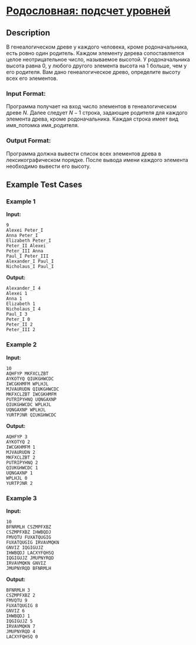 # [Родословная: подсчет уровней](link)

## Description

В генеалогическом древе у каждого человека, кроме родоначальника, есть ровно один родитель. 
Каждом элементу дерева сопоставляется целое неотрицательное число, называемое высотой.
У родоначальника высота равна 0, у любого другого элемента высота на 1 больше, чем у его родителя.
Вам дано генеалогическое древо, определите высоту всех его элементов.
### Input Format:

Программа получает на вход число элементов в генеалогическом древе $N$. Далее
следует $N-1$ строка, задающие родителя для каждого элемента древа, кроме родоначальника.
Каждая строка имеет вид имя_потомка имя_родителя.

### Output Format:

Программа должна вывести список всех элементов древа в лексикографическом порядке.
После вывода имени каждого элемента необходимо вывести его высоту.

## Example Test Cases

### Example 1

**Input:**
```
9
Alexei Peter_I
Anna Peter_I
Elizabeth Peter_I
Peter_II Alexei
Peter_III Anna
Paul_I Peter_III
Alexander_I Paul_I
Nicholaus_I Paul_I

```

**Output:**
```
Alexander_I 4
Alexei 1
Anna 1
Elizabeth 1
Nicholaus_I 4
Paul_I 3
Peter_I 0
Peter_II 2
Peter_III 2

```

### Example 2

**Input:**
```
10
AQHFYP MKFXCLZBT
AYKOTYQ QIUKGHWCDC
IWCGKHMFM WPLHJL
MJVAURUDN QIUKGHWCDC
MKFXCLZBT IWCGKHMFM
PUTRIPYHNQ UQNGAXNP
QIUKGHWCDC WPLHJL
UQNGAXNP WPLHJL
YURTPJNR QIUKGHWCDC

```

**Output:**
```
AQHFYP 3
AYKOTYQ 2
IWCGKHMFM 1
MJVAURUDN 2
MKFXCLZBT 2
PUTRIPYHNQ 2
QIUKGHWCDC 1
UQNGAXNP 1
WPLHJL 0
YURTPJNR 2

```

### Example 3

**Input:**
```
10
BFNRMLH CSZMPFXBZ
CSZMPFXBZ IHWBQDJ
FMVQTU FUXATQUGIG
FUXATQUGIG IRVAVMQKN
GNVIZ IQGIGUJZ
IHWBQDJ LACXYFQHSQ
IQGIGUJZ JMUPNYRQD
IRVAVMQKN GNVIZ
JMUPNYRQD BFNRMLH

```

**Output:**
```
BFNRMLH 3
CSZMPFXBZ 2
FMVQTU 9
FUXATQUGIG 8
GNVIZ 6
IHWBQDJ 1
IQGIGUJZ 5
IRVAVMQKN 7
JMUPNYRQD 4
LACXYFQHSQ 0

```

